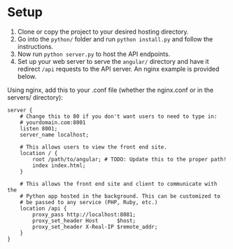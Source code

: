 Setup
========

1. Clone or copy the project to your desired hosting directory.
2. Go into the `python/` folder and run `python install.py` and follow the instructions.
3. Now run `python server.py` to host the API endpoints.
4. Set up your web server to serve the `angular/` directory and have it redirect `/api` requests to the API server. An nginx example is provided below.

Using nginx, add this to your .conf file (whether the nginx.conf or in the servers/ directory):

    server {
        # Change this to 80 if you don't want users to need to type in:
        # yourdomain.com:8001
        listen 8001;
        server_name localhost;
        
        # This allows users to view the front end site.
        location / {
            root /path/to/angular; # TODO: Update this to the proper path!
            index index.html;
        }
        
        # This allows the front end site and client to communicate with the
        # Python app hosted in the background. This can be customized to
        # be passed to any service (PHP, Ruby, etc.)
        location /api {
            proxy_pass http://localhost:8081;
            proxy_set_header Host      $host;
            proxy_set_header X-Real-IP $remote_addr;
        }
    }
